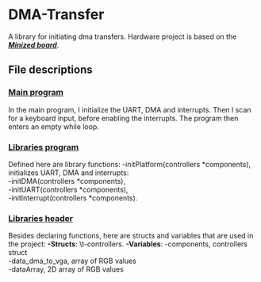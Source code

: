 # DMA-Transfer
A library for initiating dma transfers. Hardware project is based on the [***Minized board***](https://www.avnet.com/wps/portal/us/products/avnet-boards/avnet-board-families/minized/).
## File descriptions
### [Main program](main.c)
In the main program, I initialize the UART, DMA and interrupts. Then I scan for a keyboard input, before enabling the interrupts. The program then enters an empty while loop.
### [Libraries program](libs.c)
Defined here are library functions:
-initPlatform(controllers *components), initializes UART, DMA and interrupts:\
    -initDMA(controllers *components),\
    -initUART(controllers *components),\
    -initInterrupt(controllers *components).
### [Libraries header](libs.h)
Besides declaring functions, here are structs and variables that are used in the project:
**-Structs**:
\t-controllers.
**-Variables**:
    -components, controllers struct\
    -data_dma_to_vga, array of RGB values\
    -dataArray, 2D array of RGB values
